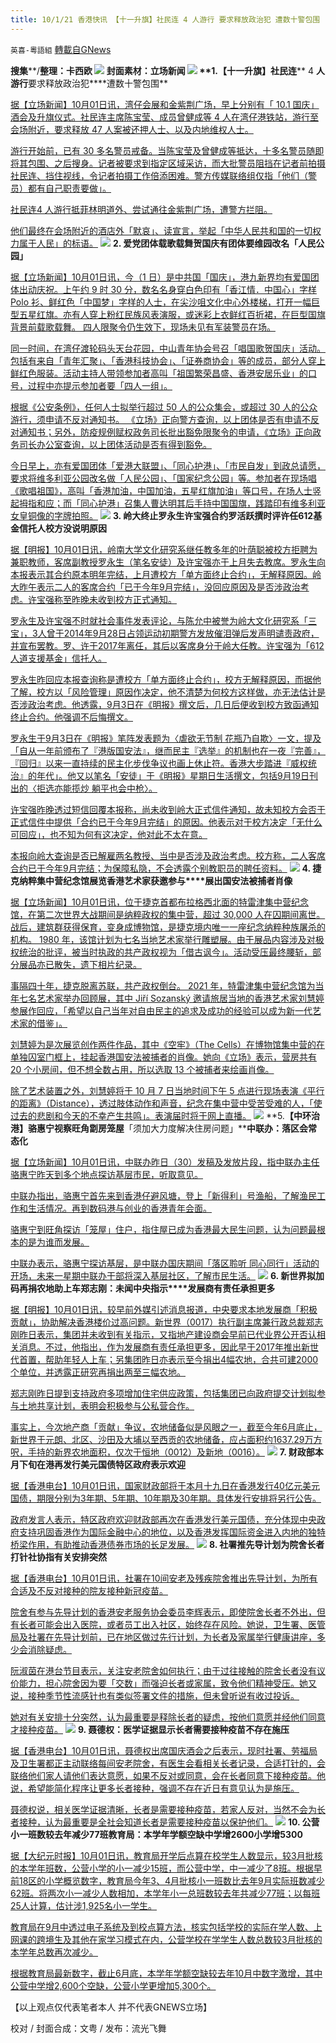 ```yaml
---
title: 10/1/21 香港快讯 【十一升旗】社民连 4 人游行 要求释放政治犯 遭数十警包围
---
```

`英喜-粵語組` [轉載自GNews](https://gnews.org/zh-hans/1567460/)

**搜集****/****整理：卡西欧**
![](https://assets.gnews.org/wp-content/uploads/2021/10/1001fenmian.jpg)
封面素材：立场新闻
![](https://assets.gnews.org/wp-content/uploads/2021/10/Screen-Shot-2021-10-01-at-12.27.32-PM.png)
**1.****【十一升旗】社民连**** 4 ****人游行****要求释放政治犯****遭数十警包围**

[据【立场新闻】10月01日讯，湾仔会展和金紫荆广场，早上分别有「 10.1 国庆」酒会及升旗仪式。社民连主席陈宝莹、成员曾健成等 4 人在湾仔港铁站，游行至会场附近，要求释放 47 人案被还押人士、以及内地维权人士。](https://www.thestandnews.com/politics/十一升旗社民連-4-人遊行-要求釋放政治犯-遭數十警包圍)

[游行开始前，已有 30 多名警员戒备。当陈宝莹及曾健成等抵达，十多名警员随即将其包围、之后搜身。记者被要求到指定区域采访，而大批警员阻挡在记者前拍摄社民连、挡住视线，令记者拍摄工作倍添困难。警方传媒联络组仅指「他们（警员）都有自己职责要做」。](https://www.thestandnews.com/politics/十一升旗社民連-4-人遊行-要求釋放政治犯-遭數十警包圍)

[社民连4 人游行抵菲林明道外、尝试通往金紫荆广场，遭警方拦阻。](https://www.thestandnews.com/politics/十一升旗社民連-4-人遊行-要求釋放政治犯-遭數十警包圍)

[他们最终在会场附近的酒店外「默哀」、读宣言，举起「中华人民共和国的一切权力属于人民」的标语。](https://www.thestandnews.com/politics/十一升旗社民連-4-人遊行-要求釋放政治犯-遭數十警包圍)
![](https://assets.gnews.org/wp-content/uploads/2021/10/Screen-Shot-2021-10-01-at-12.27.43-PM.png)
**2. ****爱党团体载歌载舞贺国庆****有团体要维园改名「人民公园」**

[据【立场新闻】10月01日讯，今（1 日）是中共国「国庆」，港九新界均有爱国团体出动庆祝。上午约 9 时 30 分，数名名身穿白色印有「香江情．中国心」字样 Polo 衫、鲜红色「中国梦」字样的人士，在尖沙咀文化中心外楼梯，打开一幅巨型五星红旗。亦有人穿上粉红民族风表演服，或迷彩上衣鲜红百折裙，在巨型国旗背景前载歌载舞。 四人限聚令仍生效下，现场未见有军装警员在场。](https://www.thestandnews.com/politics/愛國團體載歌載舞賀國慶-有團體要維園改名人民公園)

[同一时间，在湾仔渡轮码头天台花园，中山青年协会号召「唱国歌贺国庆」活动。包括有来自「青年汇聚」、「香港科技协会」、「证券商协会」等的成员，部分人穿上鲜红色服装。活动主持人带领参加者高叫「祖国繁荣昌盛、香港安居乐业」的口号，过程中亦提示参加者要「四人一组」。](https://www.thestandnews.com/politics/愛國團體載歌載舞賀國慶-有團體要維園改名人民公園)

[根据《公安条例》，任何人士拟举行超过 50 人的公众集会，或超过 30 人的公众游行，须申请不反对通知书。 《立场》正向警方查询，以上团体是否有申请不反对通知书；另外，防疫规例赋权政务司长批出豁免限聚令的申请，《立场》正向政务司长办公室查询，以上团体活动是否有得到豁免。](https://www.thestandnews.com/politics/愛國團體載歌載舞賀國慶-有團體要維園改名人民公園)

[今日早上，亦有爱国团体「爱港大联盟」、「同心护港」、「市民自发」到政总请愿，要求将维多利亚公园改名做「人民公园」、「国家纪念公园」等。参加者在现场唱《歌唱祖国》，高叫「香港加油，中国加油，五星红旗加油」等口号，在场人士竖起拇指和应；而「同心护港」召集人曹达明其后手持中国国旗，践踏印有维多利亚女皇铜像的字牌拍照。](https://www.thestandnews.com/politics/愛國團體載歌載舞賀國慶-有團體要維園改名人民公園)
![](https://assets.gnews.org/wp-content/uploads/2021/10/Screen-Shot-2021-10-01-at-12.27.54-PM.png)
**3. ****岭大终止罗永生许宝强合约****罗活跃撰时评****许任****612****基金信托人****校方没说明原因**

[据【明报】10月01日讯，岭南大学文化研究系继任教多年的叶荫聪被校方拒聘为兼职教师，客席副教授罗永生（笔名安徒）及许宝强亦于上月失去教席。罗永生向本报表示其合约原本明年完结，上月遭校方「单方面终止合约」，无解释原因。岭大昨午表示二人的客席合约「已于今年9月完结」，没回应原因及是否涉政治考虑。许宝强称至昨晚未收到校方正式通知。](https://news.mingpao.com/pns/要聞/article/20211001/s00001/1633025269898/嶺大終止羅永生許寶強合約-羅活躍撰時評-許任612基金信託人-校方沒講原因)

[罗永生及许宝强不时就社会事件发表评论，与陈允中被誉为岭大文化研究系「三宝」，3人曾于2014年9月28日占领运动初期警方发放催泪弹后发声明谴责政府，并宣布罢教。罗、许于2017年离任，其后以客席身分于岭大任教。许宝强为「612人道支援基金」信托人。](https://news.mingpao.com/pns/要聞/article/20211001/s00001/1633025269898/嶺大終止羅永生許寶強合約-羅活躍撰時評-許任612基金信託人-校方沒講原因)

[罗永生昨回应本报查询称是遭校方「单方面终止合约」，校方无解释原因，而据他了解，校方以「风险管理」原因作决定，他不清楚为何校方这样做，亦无法估计是否涉政治考虑。他透露，9月3日在《明报》撰文后，几日后便收到校方致函通知终止合约。他强调不后悔撰文。](https://news.mingpao.com/pns/要聞/article/20211001/s00001/1633025269898/嶺大終止羅永生許寶強合約-羅活躍撰時評-許任612基金信託人-校方沒講原因)

[罗永生于9月3日在《明报》笔阵发表题为〈虐欲无节制 花瓶乃自欺〉一文，提及「自从一年前颁布了『港版国安法』，继而民主『选举』的机制也在一夜『完善』，『回归』以来一直持续的民主化步伐争议也画上休止符。香港大步踏进『威权统治』的年代」。他又以笔名「安徒」于《明报》星期日生活撰文，包括9月19日刊出的〈拒选亦能揽炒 躺平也会中枪〉。](https://news.mingpao.com/pns/要聞/article/20211001/s00001/1633025269898/嶺大終止羅永生許寶強合約-羅活躍撰時評-許任612基金信託人-校方沒講原因)

[许宝强昨晚透过短信回覆本报称，尚未收到岭大正式信件通知，故未知校方会否于正式信件中提供「合约已于今年9月完结」的原因。他表示对于校方决定「无什么可回应」，也不知为何有这决定，他对此不太在意。](https://news.mingpao.com/pns/要聞/article/20211001/s00001/1633025269898/嶺大終止羅永生許寶強合約-羅活躍撰時評-許任612基金信託人-校方沒講原因)

[本报向岭大查询是否已解雇两名教授、当中是否涉及政治考虑。校方称，二人客席合约已于今年9月完结；为保障私隐，不会透露个别教职员的聘任资料。](https://news.mingpao.com/pns/要聞/article/20211001/s00001/1633025269898/嶺大終止羅永生許寶強合約-羅活躍撰時評-許任612基金信託人-校方沒講原因)
![](https://assets.gnews.org/wp-content/uploads/2021/10/Screen-Shot-2021-10-01-at-12.28.08-PM.png)
**4. ****捷克纳粹集中营纪念馆展览****香港艺术家获邀参与****展出国安法被捕者肖像**

[据【立场新闻】10月01日讯，位于捷克首都布拉格西北面的特雷津集中营纪念馆，在第二次世界大战期间是纳粹政权的集中营，超过 30,000 人在囚期间离世。战后，建筑群获得保育，变身成博物馆，是捷克境内唯一一座纪念纳粹种族屠杀的机构。 1980 年，该馆计划为七名当地艺术家举行雕塑展。由于展品内容涉及对极权统治的批评，被当时执政的共产政权视为「借古讽今」。活动受压最终腰斩，部分展品亦已散失，遗下相片纪录。](https://www.thestandnews.com/art/捷克納粹集中營紀念館展覽-香港藝術家獲邀參與-展出國安法被捕者肖像)

[事隔四十年，捷克脱离苏联，共产政权倒台。 2021 年，特雷津集中营纪念馆为当年七名艺术家举办回顾展，其中 Jiří Sozanský 邀请旅居当地的香港艺术家刘慧婷参展作回应，「希望以自己当年对自由民主的追求及成功的经验可以成为新一代艺术家的借鉴」。](https://www.thestandnews.com/art/捷克納粹集中營紀念館展覽-香港藝術家獲邀參與-展出國安法被捕者肖像)

[刘慧婷为是次展览创作两件作品，其中《空牢》（The Cells）在博物馆集中营的在单独囚室门框上，挂起香港国安法被捕者的肖像。她向《立场》表示，营房共有 20 个小房间，但不想全数占用，所以选取 13 个被捕者来绘画肖像。](https://www.thestandnews.com/art/捷克納粹集中營紀念館展覽-香港藝術家獲邀參與-展出國安法被捕者肖像)

[除了艺术装置之外，刘慧婷将于 10 月 7 日当地时间下午 5 点进行现场表演《平行的距离》（Distance），透过肢体动作和声音，纪念在集中营中受苦受难的人，「使过去的悲剧和今天的不幸产生共鸣」。表演届时将于网上直播。](https://www.thestandnews.com/art/捷克納粹集中營紀念館展覽-香港藝術家獲邀參與-展出國安法被捕者肖像)
![](https://assets.gnews.org/wp-content/uploads/2021/10/Screen-Shot-2021-10-01-at-12.28.23-PM.png)
**5.****【中环治港】骆惠宁视察旺角劏房笼屋****「须加大力度解决住房问题」****中联办：落区会常态化**

[据【立场新闻】10月01日讯，中联办昨日（30）发稿及发放片段，指中联办主任骆惠宁昨天到多个地点探访基层市民，听取意见。](https://www.thestandnews.com/society/駱惠寧視察旺角劏房籠屋-須加大力度解決住房問題-中聯辦落區會常態化)

[中联办指出，骆惠宁首先来到香港仔避风塘，登上「新得利」号渔船，了解渔民工作和生活情况。再到数码港与创业的香港青年会面。](https://www.thestandnews.com/society/駱惠寧視察旺角劏房籠屋-須加大力度解決住房問題-中聯辦落區會常態化)

[骆惠宁到旺角探访「笼屋」住户，指住屋已成为香港最大民生问题，认为问题最根本的是为谁而发展。](https://www.thestandnews.com/society/駱惠寧視察旺角劏房籠屋-須加大力度解決住房問題-中聯辦落區會常態化)

[中联办表示，骆惠宁探访基层，是中联办国庆期间「落区聆听 同心同行」活动的开场，未来一星期中联办干部将深入基层社区，了解市民生活。](https://www.thestandnews.com/society/駱惠寧視察旺角劏房籠屋-須加大力度解決住房問題-中聯辦落區會常態化)
![](https://assets.gnews.org/wp-content/uploads/2021/10/Screen-Shot-2021-10-01-at-12.28.37-PM.png)
**6. ****新世界拟加码再捐农地助上车****郑志刚：未闻中央指示****发展商有责任承担更多**

[据【明报】10月01日讯，较早前外媒引述消息报道，中央要求本地发展商「积极贡献」，协助解决香港楼价过高问题。新世界（0017）执行副主席兼行政总裁郑志刚昨日表示，集团并未收到有关指示，又指地产建设商会早前已代业界公开否认相关消息。不过，他指出，作为发展商有责任承担更多，因此早于2017年推出新世代首置，帮助年轻人上车；另集团昨日亦表示至今捐出4幅农地，合共可建2000个单位，并透露正研究再捐出两至三幅农地。](https://news.mingpao.com/pns/經濟/article/20211001/s00004/1633025329431/新世界擬加碼再捐農地助上車-鄭志剛-未聞中央指示-發展商有責任承擔更多)

[郑志刚昨日提到支持政府多项增加住宅供应政策，包括集团已向政府提交计划拟参与土地共享计划，表明会积极参与公私营合作。](https://news.mingpao.com/pns/經濟/article/20211001/s00004/1633025329431/新世界擬加碼再捐農地助上車-鄭志剛-未聞中央指示-發展商有責任承擔更多)

[事实上，今次地产商「贡献」争议，农地储备似是风眼之一，截至今年6月底止，新世界于元朗、北区、沙田及大埔以至西贡的农地储备，应占面积约1637.29万方呎，手持的新界农地面积，仅次于恒地（0012）及新地（0016）。](https://news.mingpao.com/pns/經濟/article/20211001/s00004/1633025329431/新世界擬加碼再捐農地助上車-鄭志剛-未聞中央指示-發展商有責任承擔更多)
![](https://assets.gnews.org/wp-content/uploads/2021/10/Screen-Shot-2021-10-01-at-12.28.52-PM.png)
**7. ****财政部本月下旬在港再发行美元国债****特区政府表示欢迎**

[据【香港电台】10月01日讯，国家财政部将于本月十九日在香港发行40亿元美元国债，期限分别为3年期、5年期、10年期及30年期。具体发行安排将另行公告。](https://news.rthk.hk/rthk/ch/component/k2/1613107-20211001.htm?spTabChangeable=0)

[政府发言人表示，特区政府欢迎财政部再次在香港发行美元国债，充分体现中央政府支持巩固香港作为国际金融中心的地位，以及香港发挥国际资金进入内地的独特桥梁作用，有助推动香港债券市场的长足发展。](https://news.rthk.hk/rthk/ch/component/k2/1613107-20211001.htm?spTabChangeable=0)
![](https://assets.gnews.org/wp-content/uploads/2021/10/Screen-Shot-2021-10-01-at-12.29.00-PM.png)
**8. ****社署推先导计划为院舍长者打针****社协指有关安排突然**

[据【香港电台】10月01日讯，社署在10间安老及残疾院舍推出先导计划，为所有合适及不反对接种的院友接种新冠疫苗。](https://news.rthk.hk/rthk/ch/component/k2/1613097-20211001.htm?spTabChangeable=0)

[院舍有参与先导计划的香港安老服务协会委员李辉表示，即使院舍长者不外出，但有长者可能会出入医院，或者员工出入社区，始终存在风险。她说，卫生署、医管局及社署在先导计划前，已在地区做过先行计划，为长者及家属举行健康讲座，多少会消除疑虑。](https://news.rthk.hk/rthk/ch/component/k2/1613097-20211001.htm?spTabChangeable=0)

[阮淑茵在港台节目表示，关注安老院舍如何执行；由于过往接触的院舍长者没有议价能力，担心院舍因为要「交数」而强迫长者或家属，致令他们精神受压。她又说，接种季节性流感针也有类似签署文件的措施，但未曾听说有收过投诉。](https://news.rthk.hk/rthk/ch/component/k2/1613097-20211001.htm?spTabChangeable=0)

[她对有关安排十分突然，认为最重要是释除长者的疑虑，按他们意愿并经他们同意才接种疫苗。](https://news.rthk.hk/rthk/ch/component/k2/1613097-20211001.htm?spTabChangeable=0)
![](https://assets.gnews.org/wp-content/uploads/2021/10/Screen-Shot-2021-10-01-at-12.29.09-PM.png)
**9. ****聂德权：医学证据显示长者需要接种疫苗****不存在施压**

[据【香港电台】10月01日讯，聂德权出席国庆酒会之后表示，现时社署、劳福局及卫生署都正主动联络每间安老院舍，有医生会看相关长者记录，合适打针的，会联络他们家人请他们表达意愿，如果不反对或同意，会在长者同意下接种疫苗。他说，希望能简化程序让更多长者接种，强调不存在近日有意见认为是施压。](https://news.rthk.hk/rthk/ch/video-gallery.htm?vid=1613089)

[聂德权说，相关医学证据清晰，长者是需要接种疫苗，若家人反对，当然不会为长者接种，认为最重要是全社会知道长者是需要接种疫苗以保护他们。](https://news.rthk.hk/rthk/ch/video-gallery.htm?vid=1613089)
![](https://assets.gnews.org/wp-content/uploads/2021/10/Screen-Shot-2021-10-01-at-12.29.20-PM.png)
**10. ****公营小一班数较去年减少****77****班****教育局：本学年学额空缺****中学增****2600****小学增****5300**

[据【大纪元时报】10月01日讯，教育局开学后点算在校学生人数显示，较3月批核的本学年班数，公营小学的小一减少15班，而公营中学，中一减少了8班。根据早前18区的小学概览数字，教育局今年3、4月批核小一班数比去年9月实际班数减少62班。将两次小一减少人数相加，本学年小一总班数较去年共减少77班；以每班25人计算，估计涉1,925名小一学生。](https://hk.epochtimes.com/news/2021-10-01/76501087)

[教育局在9月中透过电子系统及到校点算方法，核实包括学校的实际在学人数、上网课的跨境生及其他在家学习模式在内，公营学校在学学生人数总数较3月批核的本学年总数再次减少。](https://hk.epochtimes.com/news/2021-10-01/76501087)

[根据教育局最新数字，截止6月底，本学年学额空缺较去年10月中数字激增，其中公营中学增2,600个空缺，公营小学更增加5,300个。](https://hk.epochtimes.com/news/2021-10-01/76501087)

【以上观点仅代表笔者本人 并不代表GNEWS立场】

校对 / 封面合成：文粤 / 发布：流光飞舞
